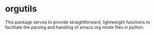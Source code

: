 # orgutils

This package serves to provide straightforward, lightweight functions to facilitate the parsing and handling of emacs org mode files in python.

